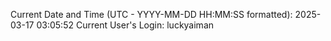 Current Date and Time (UTC - YYYY-MM-DD HH:MM:SS formatted): 2025-03-17 03:05:52
Current User's Login: luckyaiman
